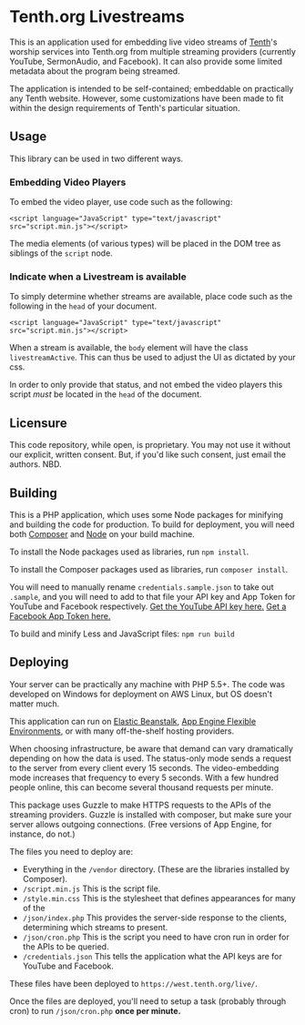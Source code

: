 Tenth.org Livestreams
=====================

This is an application used for embedding live video streams of [Tenth](http://tenth.org)'s worship services into Tenth.org from multiple streaming providers (currently YouTube, SermonAudio, and Facebook).  It can also provide some limited metadata about the program being streamed.  

The application is intended to be self-contained; embeddable on practically any Tenth website.   However, some customizations have been made to fit within the design requirements of Tenth's particular situation.   

## Usage

This library can be used in two different ways. 

### Embedding Video Players

To embed the video player, use code such as the following: 

    <script language="JavaScript" type="text/javascript" src="script.min.js"></script>

The media elements (of various types) will be placed in the DOM tree as siblings of the `script` node.

### Indicate when a Livestream is available
    
To simply determine whether streams are available, place code such as the following in the `head` of your document. 

    <script language="JavaScript" type="text/javascript" src="script.min.js"></script>

When a stream is available, the `body` element will have the class `livestreamActive`.  This can thus be used to adjust the UI as dictated by your css. 

In order to only provide that status, and not embed the video players this script *must* be located in the `head` of the document.

## Licensure

This code repository, while open, is proprietary.  You may not use it without our explicit, written consent.  But, if you'd like such consent, just email the authors. NBD.  

## Building

This is a PHP application, which uses some Node packages for minifying and building the code for production.  To build for deployment, you will need both [Composer](https://getcomposer.org/) and [Node](https://nodejs.org/en/) on your build machine.    

To install the Node packages used as libraries, run `npm install`.

To install the Composer packages used as libraries, run `composer install`. 

You will need to manually rename `credentials.sample.json` to take out `.sample`, and you will need to add to that file your API key and App Token for YouTube and Facebook respectively.  [Get the YouTube API key here.](https://console.cloud.google.com/apis/credentials)  [Get a Facebook App Token here.](https://developers.facebook.com/tools/explorer/) 

To build and minify Less and JavaScript files: `npm run build`

## Deploying

Your server can be practically any machine with PHP 5.5+.  The code was developed on Windows for deployment on AWS Linux, but OS doesn't matter much.

This application can run on [Elastic Beanstalk](https://aws.amazon.com/elasticbeanstalk/getting-started/), [App Engine Flexible Environments](https://cloud.google.com/appengine/docs/php/), or with many off-the-shelf hosting providers.  

When choosing infrastructure, be aware that demand can vary dramatically depending on how the data is used.  The status-only mode sends a request to the server from every client every 15 seconds.  The video-embedding mode increases that frequency to every 5 seconds.  With a few hundred people online, this can become several thousand requests per minute. 

This package uses Guzzle to make HTTPS requests to the APIs of the streaming providers.  Guzzle is installed with composer, but make sure your server allows outgoing connections.  (Free versions of App Engine, for instance, do not.)

The files you need to deploy are:
 - Everything in the `/vendor` directory. (These are the libraries installed by Composer).
 - `/script.min.js`  This is the script file. 
 - `/style.min.css`  This is the stylesheet that defines appearances for many of the 
 - `/json/index.php`  This provides the server-side response to the clients, determining which streams to present. 
 - `/json/cron.php`  This is the script you need to have cron run in order for the APIs to be queried.  
 - `/credentials.json`  This tells the application what the API keys are for YouTube and Facebook. 

These files have been deployed to `https://west.tenth.org/live/`.

Once the files are deployed, you'll need to setup a task (probably through cron) to run `/json/cron.php` __once per minute.__
